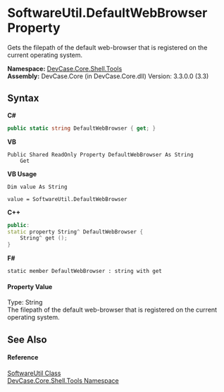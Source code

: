 # SoftwareUtil.DefaultWebBrowser Property 
 

Gets the filepath of the default web-browser that is registered on the current operating system.

**Namespace:**&nbsp;<a href="N_DevCase_Core_Shell_Tools">DevCase.Core.Shell.Tools</a><br />**Assembly:**&nbsp;DevCase.Core (in DevCase.Core.dll) Version: 3.3.0.0 (3.3)

## Syntax

**C#**<br />
``` C#
public static string DefaultWebBrowser { get; }
```

**VB**<br />
``` VB
Public Shared ReadOnly Property DefaultWebBrowser As String
	Get
```

**VB Usage**<br />
``` VB Usage
Dim value As String

value = SoftwareUtil.DefaultWebBrowser

```

**C++**<br />
``` C++
public:
static property String^ DefaultWebBrowser {
	String^ get ();
}
```

**F#**<br />
``` F#
static member DefaultWebBrowser : string with get

```


#### Property Value
Type: String<br />The filepath of the default web-browser that is registered on the current operating system.

## See Also


#### Reference
<a href="T_DevCase_Core_Shell_Tools_SoftwareUtil">SoftwareUtil Class</a><br /><a href="N_DevCase_Core_Shell_Tools">DevCase.Core.Shell.Tools Namespace</a><br />